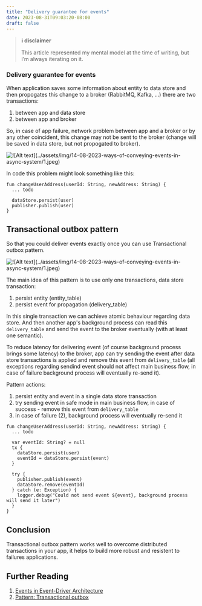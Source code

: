 ```yaml
---
title: "Delivery guarantee for events"
date: 2023-08-31T09:03:20-08:00
draft: false
---
```


> **ℹ️ disclaimer**
>
> This article represented my mental model at the time of writing, but I’m always iterating on it.

### Delivery guarantee for events

When application saves some information about entity to data store and then propogates this change to a broker (RabbitMQ, Kafka, ...) there are two transactions:
1. between app and data store
2. between app and broker

So, in case of app failure, network problem between app and a broker or by any other coincident, this change may not be sent to the broker (change will be saved in data store, but not propogated to broker).

![!\[Alt text\](../assets/img/14-08-2023-ways-of-conveying-events-in-async-system/1.jpeg)](/3/1.png)

In code this problem might look something like this: 
```
fun changeUserAddress(userId: String, newAddress: String) {
  ... todo
  
  dataStore.persist(user)
  publisher.publish(user)
}
```

## Transactional outbox pattern

So that you could deliver events exactly once you can use Transactional outbox pattern.

![!\[Alt text\](../assets/img/14-08-2023-ways-of-conveying-events-in-async-system/1.jpeg)](/3/2.png)

The main idea of this pattern is to use only one transactions, data store transaction:
1. persist entity (entity_table)
2. persist event for propagation (delivery_table)

In this single transaction we can achieve atomic behaviour regarding data store. And then another app's background process can read this `delivery_table` and send the event to the broker eventually (with at least one semantic).

To reduce latency for delivering event (of course background process brings some latency) to the broker, app can try sending the event after data store transactions is applied and remove this event from `delivery_table` (all exceptions regarding sendind event should not affect main business flow, in case of failure background process will eventually re-send it).

Pattern actions:
1. persist entity and event in a single data store transaction
2. try sending event in safe mode in main business flow, in case of success - remove this event from `delivery_table`
3. in case of failure (2), background process will eventually re-send it

```
fun changeUserAddress(userId: String, newAddress: String) {
  ... todo

  var eventId: String? = null
  tx {
    dataStore.persist(user)
    eventId = dataStore.persist(event)
  }

  try {
    publisher.publish(event)
    dataStore.remove(eventId)
  } catch (e: Exception) {
    logger.debug("Could not send event ${event}, background process will send it later")
  }
}
```

## Conclusion

Transactional outbox pattern works well to overcome distributed transactions in your app, it helps to build more robust and 
resistent to failures applications.

## Further Reading
1. [Events in Event-Driver Architecture](https://stanislav3316.github.io/posts/06-08-2023-events-in-event-driven-arch/)
2. [Pattern: Transactional outbox](https://microservices.io/patterns/data/transactional-outbox.html)
